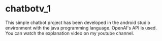 # chatbotv_1
This simple chatbot project has been developed in the android studio environment with the java programming language. 
OpenAI's API is used. You can watch the explanation video on my youtube channel.
